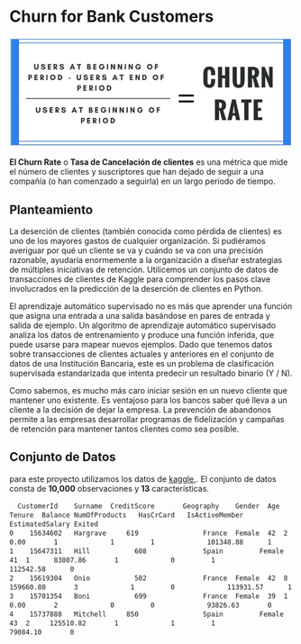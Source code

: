 # Churn for Bank Customers  
<img src="https://github.com/luishernand/Mis-proyectos-de-ML-por-tipo-Industrias/blob/main/Sector%20Bancario-Seguros/churn/imagen/Churn-Rate-Equation.jpg" heiht= 600 width= 550 alt=" ">  

**El Churn Rate** o **Tasa de Cancelación de clientes** es una métrica que mide el número de clientes y suscriptores que han dejado de seguir a una compañía (o han comenzado a seguirla) en un largo período de tiempo.  

## Planteamiento  
La deserción de clientes (también conocida como pérdida de clientes) es uno de los mayores gastos de cualquier organización. Si pudiéramos averiguar por qué un cliente se va y cuándo se va con una precisión razonable, ayudaría enormemente a la organización a diseñar estrategias de múltiples iniciativas de retención. Utilicemos un conjunto de datos de transacciones de clientes de Kaggle para comprender los pasos clave involucrados en la predicción de la deserción de clientes en Python.  

El aprendizaje automático supervisado no es más que aprender una función que asigna una entrada a una salida basándose en pares de entrada y salida de ejemplo. Un algoritmo de aprendizaje automático supervisado analiza los datos de entrenamiento y produce una función inferida, que puede usarse para mapear nuevos ejemplos. Dado que tenemos datos sobre transacciones de clientes actuales y anteriores en el conjunto de datos de una Institución Bancaria, este es un problema de clasificación supervisada estandarizada que intenta predecir un resultado binario (Y / N). 

Como sabemos, es mucho más caro iniciar sesión en un nuevo cliente que mantener uno existente. Es ventajoso para los bancos saber qué lleva a un cliente a la decisión de dejar la empresa. La prevención de abandonos permite a las empresas desarrollar programas de fidelización y campañas de retención para mantener tantos clientes como sea posible.  

## Conjunto de Datos 
para este proyecto utilizamos  los datos de [kaggle](https://www.kaggle.com/mathchi/churn-for-bank-customers),. El conjunto de datos consta de **10,000** observaciones y **13** características.  

      CustomerId	Surname  CreditScore	   Geography	Gender	Age	Tenure  Balance	NumOfProducts	HasCrCard	IsActiveMember	EstimatedSalary	Exited
    0	 15634602	Hargrave	 619	            France	Female	42	2	       0.00	      1	            1	      1	            101348.88	   1
    1	 15647311	Hill	       608	            Spain	      Female	41	1	   83807.86	      1	            0	      1	            112542.58	   0
    2	 15619304	Onio	       502	            France	Female	42	8	  159660.80	      3	            1	      0	            113931.57	   1
    3	 15701354	Boni	       699	            France	Female	39	1	       0.00	      2	            0	      0	            93826.63	   0
    4	 15737888	Mitchell	 850	            Spain	      Female	43	2	  125510.82	      1	            1	      1	            79084.10	   0








[c1]:https://github.com/luishernand/Mis-proyectos-de-ML-por-tipo-Industrias/blob/main/Sector%20Bancario-Seguros/churn/imagen/c1.png
[c2]:https://github.com/luishernand/Mis-proyectos-de-ML-por-tipo-Industrias/blob/main/Sector%20Bancario-Seguros/churn/imagen/c2.png
[c3]:https://github.com/luishernand/Mis-proyectos-de-ML-por-tipo-Industrias/blob/main/Sector%20Bancario-Seguros/churn/imagen/c3.png
[c4]:https://github.com/luishernand/Mis-proyectos-de-ML-por-tipo-Industrias/blob/main/Sector%20Bancario-Seguros/churn/imagen/c4.png
[c5]:https://github.com/luishernand/Mis-proyectos-de-ML-por-tipo-Industrias/blob/main/Sector%20Bancario-Seguros/churn/imagen/c5.png
[c6]:https://github.com/luishernand/Mis-proyectos-de-ML-por-tipo-Industrias/blob/main/Sector%20Bancario-Seguros/churn/imagen/c6.png
[c7]:https://github.com/luishernand/Mis-proyectos-de-ML-por-tipo-Industrias/blob/main/Sector%20Bancario-Seguros/churn/imagen/c7.png
[c8]:https://github.com/luishernand/Mis-proyectos-de-ML-por-tipo-Industrias/blob/main/Sector%20Bancario-Seguros/churn/imagen/c8.png
[c9]:https://github.com/luishernand/Mis-proyectos-de-ML-por-tipo-Industrias/blob/main/Sector%20Bancario-Seguros/churn/imagen/c9.png
[c10]:https://github.com/luishernand/Mis-proyectos-de-ML-por-tipo-Industrias/blob/main/Sector%20Bancario-Seguros/churn/imagen/c10.png
[c11]:https://github.com/luishernand/Mis-proyectos-de-ML-por-tipo-Industrias/blob/main/Sector%20Bancario-Seguros/churn/imagen/c11.png
[c12]:https://github.com/luishernand/Mis-proyectos-de-ML-por-tipo-Industrias/blob/main/Sector%20Bancario-Seguros/churn/imagen/c12.png
[c13]:https://github.com/luishernand/Mis-proyectos-de-ML-por-tipo-Industrias/blob/main/Sector%20Bancario-Seguros/churn/imagen/c13.png
[c16]:https://github.com/luishernand/Mis-proyectos-de-ML-por-tipo-Industrias/blob/main/Sector%20Bancario-Seguros/churn/imagen/c16.png
[c17]:https://github.com/luishernand/Mis-proyectos-de-ML-por-tipo-Industrias/blob/main/Sector%20Bancario-Seguros/churn/imagen/c17.png
[c18]:https://github.com/luishernand/Mis-proyectos-de-ML-por-tipo-Industrias/blob/main/Sector%20Bancario-Seguros/churn/imagen/c18.png
[c19]:https://github.com/luishernand/Mis-proyectos-de-ML-por-tipo-Industrias/blob/main/Sector%20Bancario-Seguros/churn/imagen/c19.png
[m1]:https://github.com/luishernand/Mis-proyectos-de-ML-por-tipo-Industrias/blob/main/Sector%20Bancario-Seguros/churn/imagen/m1.png
[m2]:https://github.com/luishernand/Mis-proyectos-de-ML-por-tipo-Industrias/blob/main/Sector%20Bancario-Seguros/churn/imagen/m2.png
